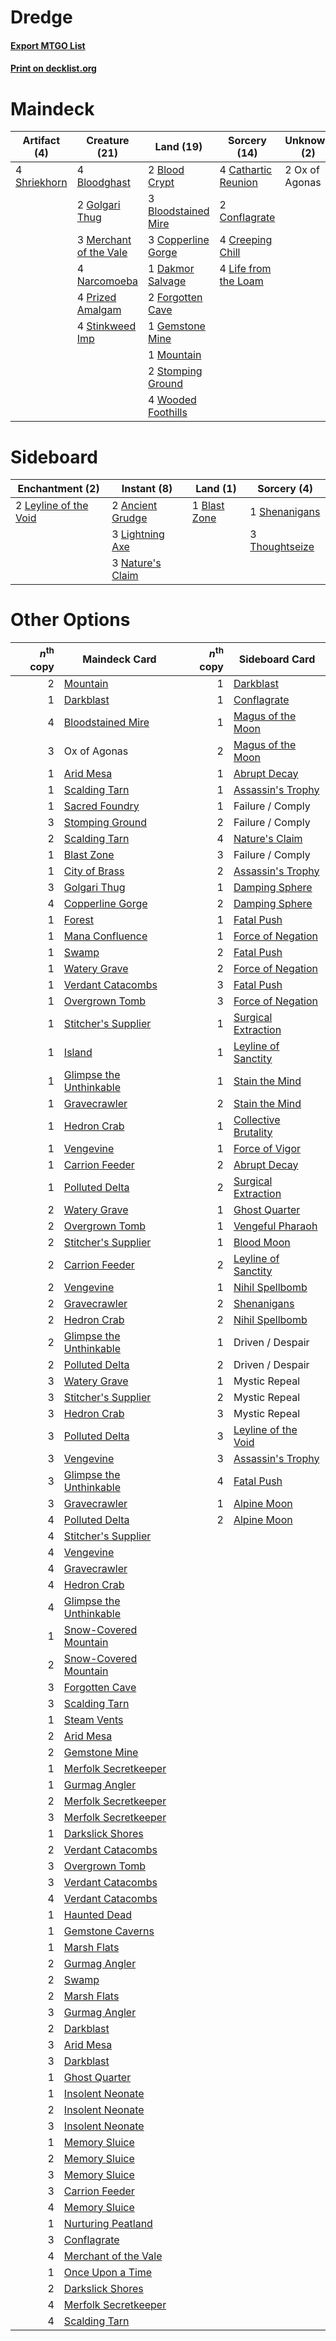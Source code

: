 # Dredge

#### [Export MTGO List](../collection/Dredge/Dredge.txt)
#### [Print on decklist.org](http://decklist.org/?deckmain=2%09Blood%20Crypt%0A4%09Bloodghast%0A3%09Bloodstained%20Mire%0A4%09Cathartic%20Reunion%0A2%09Conflagrate%0A3%09Copperline%20Gorge%0A4%09Creeping%20Chill%0A1%09Dakmor%20Salvage%0A2%09Forgotten%20Cave%0A1%09Gemstone%20Mine%0A2%09Golgari%20Thug%0A4%09Life%20from%20the%20Loam%0A3%09Merchant%20of%20the%20Vale%0A1%09Mountain%0A4%09Narcomoeba%0A2%09Ox%20of%20Agonas%0A4%09Prized%20Amalgam%0A4%09Shriekhorn%0A4%09Stinkweed%20Imp%0A2%09Stomping%20Ground%0A4%09Wooded%20Foothills&deckside=2%09Ancient%20Grudge%0A1%09Blast%20Zone%0A2%09Leyline%20of%20the%20Void%0A3%09Lightning%20Axe%0A3%09Nature's%20Claim%0A1%09Shenanigans%0A3%09Thoughtseize)
# Maindeck

|                                     Artifact (4)                                      |                                          Creature (21)                                          |                                          Land (19)                                           |                                         Sorcery (14)                                          | Unknown (2)  |
|---------------------------------------------------------------------------------------|-------------------------------------------------------------------------------------------------|----------------------------------------------------------------------------------------------|-----------------------------------------------------------------------------------------------|--------------|
|4 [Shriekhorn](http://gatherer.wizards.com/Pages/Card/Details.aspx?multiverseid=213786)|4 [Bloodghast](http://gatherer.wizards.com/Pages/Card/Details.aspx?multiverseid=438648)          |2 [Blood Crypt](http://gatherer.wizards.com/Pages/Card/Details.aspx?multiverseid=97102)       |4 [Cathartic Reunion](http://gatherer.wizards.com/Pages/Card/Details.aspx?multiverseid=417682) |2 Ox of Agonas|
|                                                                                       |2 [Golgari Thug](http://gatherer.wizards.com/Pages/Card/Details.aspx?multiverseid=292953)        |3 [Bloodstained Mire](http://gatherer.wizards.com/Pages/Card/Details.aspx?multiverseid=405094)|2 [Conflagrate](http://gatherer.wizards.com/Pages/Card/Details.aspx?multiverseid=114909)       |              |
|                                                                                       |3 [Merchant of the Vale](http://gatherer.wizards.com/Pages/Card/Details.aspx?multiverseid=473093)|3 [Copperline Gorge](http://gatherer.wizards.com/Pages/Card/Details.aspx?multiverseid=209408) |4 [Creeping Chill](http://gatherer.wizards.com/Pages/Card/Details.aspx?multiverseid=452816)    |              |
|                                                                                       |4 [Narcomoeba](http://gatherer.wizards.com/Pages/Card/Details.aspx?multiverseid=136140)          |1 [Dakmor Salvage](http://gatherer.wizards.com/Pages/Card/Details.aspx?multiverseid=292984)   |4 [Life from the Loam](http://gatherer.wizards.com/Pages/Card/Details.aspx?multiverseid=338409)|              |
|                                                                                       |4 [Prized Amalgam](http://gatherer.wizards.com/Pages/Card/Details.aspx?multiverseid=410014)      |2 [Forgotten Cave](http://gatherer.wizards.com/Pages/Card/Details.aspx?multiverseid=376344)   |                                                                                               |              |
|                                                                                       |4 [Stinkweed Imp](http://gatherer.wizards.com/Pages/Card/Details.aspx?multiverseid=193870)       |1 [Gemstone Mine](http://gatherer.wizards.com/Pages/Card/Details.aspx?multiverseid=109761)    |                                                                                               |              |
|                                                                                       |                                                                                                 |1 [Mountain](http://gatherer.wizards.com/Pages/Card/Details.aspx?multiverseid=439859)         |                                                                                               |              |
|                                                                                       |                                                                                                 |2 [Stomping Ground](http://gatherer.wizards.com/Pages/Card/Details.aspx?multiverseid=405110)  |                                                                                               |              |
|                                                                                       |                                                                                                 |4 [Wooded Foothills](http://gatherer.wizards.com/Pages/Card/Details.aspx?multiverseid=405116) |                                                                                               |              |


# Sideboard

|                                        Enchantment (2)                                         |                                        Instant (8)                                        |                                       Land (1)                                        |                                       Sorcery (4)                                       |
|------------------------------------------------------------------------------------------------|-------------------------------------------------------------------------------------------|---------------------------------------------------------------------------------------|-----------------------------------------------------------------------------------------|
|2 [Leyline of the Void](http://gatherer.wizards.com/Pages/Card/Details.aspx?multiverseid=107682)|2 [Ancient Grudge](http://gatherer.wizards.com/Pages/Card/Details.aspx?multiverseid=235600)|1 [Blast Zone](http://gatherer.wizards.com/Pages/Card/Details.aspx?multiverseid=461171)|1 [Shenanigans](http://gatherer.wizards.com/Pages/Card/Details.aspx?multiverseid=464095) |
|                                                                                                |3 [Lightning Axe](http://gatherer.wizards.com/Pages/Card/Details.aspx?multiverseid=409925) |                                                                                       |3 [Thoughtseize](http://gatherer.wizards.com/Pages/Card/Details.aspx?multiverseid=438676)|
|                                                                                                |3 [Nature's Claim](http://gatherer.wizards.com/Pages/Card/Details.aspx?multiverseid=382316)|                                                                                       |                                                                                         |


# Other Options

|*n*<sup>th</sup> copy|                                          Maindeck Card                                           |*n*<sup>th</sup> copy|                                        Sideboard Card                                         |
|--------------------:|--------------------------------------------------------------------------------------------------|--------------------:|-----------------------------------------------------------------------------------------------|
|                    2|[Mountain](http://gatherer.wizards.com/Pages/Card/Details.aspx?multiverseid=439859)               |                    1|[Darkblast](http://gatherer.wizards.com/Pages/Card/Details.aspx?multiverseid=456055)           |
|                    1|[Darkblast](http://gatherer.wizards.com/Pages/Card/Details.aspx?multiverseid=456055)              |                    1|[Conflagrate](http://gatherer.wizards.com/Pages/Card/Details.aspx?multiverseid=114909)         |
|                    4|[Bloodstained Mire](http://gatherer.wizards.com/Pages/Card/Details.aspx?multiverseid=405094)      |                    1|[Magus of the Moon](http://gatherer.wizards.com/Pages/Card/Details.aspx?multiverseid=136152)   |
|                    3|Ox of Agonas                                                                                      |                    2|[Magus of the Moon](http://gatherer.wizards.com/Pages/Card/Details.aspx?multiverseid=136152)   |
|                    1|[Arid Mesa](http://gatherer.wizards.com/Pages/Card/Details.aspx?multiverseid=405092)              |                    1|[Abrupt Decay](http://gatherer.wizards.com/Pages/Card/Details.aspx?multiverseid=456061)        |
|                    1|[Scalding Tarn](http://gatherer.wizards.com/Pages/Card/Details.aspx?multiverseid=405107)          |                    1|[Assassin's Trophy](http://gatherer.wizards.com/Pages/Card/Details.aspx?multiverseid=452902)   |
|                    1|[Sacred Foundry](http://gatherer.wizards.com/Pages/Card/Details.aspx?multiverseid=405106)         |                    1|Failure / Comply                                                                               |
|                    3|[Stomping Ground](http://gatherer.wizards.com/Pages/Card/Details.aspx?multiverseid=405110)        |                    2|Failure / Comply                                                                               |
|                    2|[Scalding Tarn](http://gatherer.wizards.com/Pages/Card/Details.aspx?multiverseid=405107)          |                    4|[Nature's Claim](http://gatherer.wizards.com/Pages/Card/Details.aspx?multiverseid=382316)      |
|                    1|[Blast Zone](http://gatherer.wizards.com/Pages/Card/Details.aspx?multiverseid=461171)             |                    3|Failure / Comply                                                                               |
|                    1|[City of Brass](http://gatherer.wizards.com/Pages/Card/Details.aspx?multiverseid=4178)            |                    2|[Assassin's Trophy](http://gatherer.wizards.com/Pages/Card/Details.aspx?multiverseid=452902)   |
|                    3|[Golgari Thug](http://gatherer.wizards.com/Pages/Card/Details.aspx?multiverseid=292953)           |                    1|[Damping Sphere](http://gatherer.wizards.com/Pages/Card/Details.aspx?multiverseid=443101)      |
|                    4|[Copperline Gorge](http://gatherer.wizards.com/Pages/Card/Details.aspx?multiverseid=209408)       |                    2|[Damping Sphere](http://gatherer.wizards.com/Pages/Card/Details.aspx?multiverseid=443101)      |
|                    1|[Forest](http://gatherer.wizards.com/Pages/Card/Details.aspx?multiverseid=439860)                 |                    1|[Fatal Push](http://gatherer.wizards.com/Pages/Card/Details.aspx?multiverseid=423724)          |
|                    1|[Mana Confluence](http://gatherer.wizards.com/Pages/Card/Details.aspx?multiverseid=409573)        |                    1|[Force of Negation](http://gatherer.wizards.com/Pages/Card/Details.aspx?multiverseid=464001)   |
|                    1|[Swamp](http://gatherer.wizards.com/Pages/Card/Details.aspx?multiverseid=439858)                  |                    2|[Fatal Push](http://gatherer.wizards.com/Pages/Card/Details.aspx?multiverseid=423724)          |
|                    1|[Watery Grave](http://gatherer.wizards.com/Pages/Card/Details.aspx?multiverseid=405114)           |                    2|[Force of Negation](http://gatherer.wizards.com/Pages/Card/Details.aspx?multiverseid=464001)   |
|                    1|[Verdant Catacombs](http://gatherer.wizards.com/Pages/Card/Details.aspx?multiverseid=405113)      |                    3|[Fatal Push](http://gatherer.wizards.com/Pages/Card/Details.aspx?multiverseid=423724)          |
|                    1|[Overgrown Tomb](http://gatherer.wizards.com/Pages/Card/Details.aspx?multiverseid=405103)         |                    3|[Force of Negation](http://gatherer.wizards.com/Pages/Card/Details.aspx?multiverseid=464001)   |
|                    1|[Stitcher's Supplier](http://gatherer.wizards.com/Pages/Card/Details.aspx?multiverseid=447257)    |                    1|[Surgical Extraction](http://gatherer.wizards.com/Pages/Card/Details.aspx?multiverseid=397706) |
|                    1|[Island](http://gatherer.wizards.com/Pages/Card/Details.aspx?multiverseid=439857)                 |                    1|[Leyline of Sanctity](http://gatherer.wizards.com/Pages/Card/Details.aspx?multiverseid=204993) |
|                    1|[Glimpse the Unthinkable](http://gatherer.wizards.com/Pages/Card/Details.aspx?multiverseid=455918)|                    1|[Stain the Mind](http://gatherer.wizards.com/Pages/Card/Details.aspx?multiverseid=383402)      |
|                    1|[Gravecrawler](http://gatherer.wizards.com/Pages/Card/Details.aspx?multiverseid=409635)           |                    2|[Stain the Mind](http://gatherer.wizards.com/Pages/Card/Details.aspx?multiverseid=383402)      |
|                    1|[Hedron Crab](http://gatherer.wizards.com/Pages/Card/Details.aspx?multiverseid=180348)            |                    1|[Collective Brutality](http://gatherer.wizards.com/Pages/Card/Details.aspx?multiverseid=414380)|
|                    1|[Vengevine](http://gatherer.wizards.com/Pages/Card/Details.aspx?multiverseid=457124)              |                    1|[Force of Vigor](http://gatherer.wizards.com/Pages/Card/Details.aspx?multiverseid=464113)      |
|                    1|[Carrion Feeder](http://gatherer.wizards.com/Pages/Card/Details.aspx?multiverseid=210133)         |                    2|[Abrupt Decay](http://gatherer.wizards.com/Pages/Card/Details.aspx?multiverseid=456061)        |
|                    1|[Polluted Delta](http://gatherer.wizards.com/Pages/Card/Details.aspx?multiverseid=405104)         |                    2|[Surgical Extraction](http://gatherer.wizards.com/Pages/Card/Details.aspx?multiverseid=397706) |
|                    2|[Watery Grave](http://gatherer.wizards.com/Pages/Card/Details.aspx?multiverseid=405114)           |                    1|[Ghost Quarter](http://gatherer.wizards.com/Pages/Card/Details.aspx?multiverseid=389534)       |
|                    2|[Overgrown Tomb](http://gatherer.wizards.com/Pages/Card/Details.aspx?multiverseid=405103)         |                    1|[Vengeful Pharaoh](http://gatherer.wizards.com/Pages/Card/Details.aspx?multiverseid=220170)    |
|                    2|[Stitcher's Supplier](http://gatherer.wizards.com/Pages/Card/Details.aspx?multiverseid=447257)    |                    1|[Blood Moon](http://gatherer.wizards.com/Pages/Card/Details.aspx?multiverseid=45386)           |
|                    2|[Carrion Feeder](http://gatherer.wizards.com/Pages/Card/Details.aspx?multiverseid=210133)         |                    2|[Leyline of Sanctity](http://gatherer.wizards.com/Pages/Card/Details.aspx?multiverseid=204993) |
|                    2|[Vengevine](http://gatherer.wizards.com/Pages/Card/Details.aspx?multiverseid=457124)              |                    1|[Nihil Spellbomb](http://gatherer.wizards.com/Pages/Card/Details.aspx?multiverseid=442215)     |
|                    2|[Gravecrawler](http://gatherer.wizards.com/Pages/Card/Details.aspx?multiverseid=409635)           |                    2|[Shenanigans](http://gatherer.wizards.com/Pages/Card/Details.aspx?multiverseid=464095)         |
|                    2|[Hedron Crab](http://gatherer.wizards.com/Pages/Card/Details.aspx?multiverseid=180348)            |                    2|[Nihil Spellbomb](http://gatherer.wizards.com/Pages/Card/Details.aspx?multiverseid=442215)     |
|                    2|[Glimpse the Unthinkable](http://gatherer.wizards.com/Pages/Card/Details.aspx?multiverseid=455918)|                    1|Driven / Despair                                                                               |
|                    2|[Polluted Delta](http://gatherer.wizards.com/Pages/Card/Details.aspx?multiverseid=405104)         |                    2|Driven / Despair                                                                               |
|                    3|[Watery Grave](http://gatherer.wizards.com/Pages/Card/Details.aspx?multiverseid=405114)           |                    1|Mystic Repeal                                                                                  |
|                    3|[Stitcher's Supplier](http://gatherer.wizards.com/Pages/Card/Details.aspx?multiverseid=447257)    |                    2|Mystic Repeal                                                                                  |
|                    3|[Hedron Crab](http://gatherer.wizards.com/Pages/Card/Details.aspx?multiverseid=180348)            |                    3|Mystic Repeal                                                                                  |
|                    3|[Polluted Delta](http://gatherer.wizards.com/Pages/Card/Details.aspx?multiverseid=405104)         |                    3|[Leyline of the Void](http://gatherer.wizards.com/Pages/Card/Details.aspx?multiverseid=107682) |
|                    3|[Vengevine](http://gatherer.wizards.com/Pages/Card/Details.aspx?multiverseid=457124)              |                    3|[Assassin's Trophy](http://gatherer.wizards.com/Pages/Card/Details.aspx?multiverseid=452902)   |
|                    3|[Glimpse the Unthinkable](http://gatherer.wizards.com/Pages/Card/Details.aspx?multiverseid=455918)|                    4|[Fatal Push](http://gatherer.wizards.com/Pages/Card/Details.aspx?multiverseid=423724)          |
|                    3|[Gravecrawler](http://gatherer.wizards.com/Pages/Card/Details.aspx?multiverseid=409635)           |                    1|[Alpine Moon](http://gatherer.wizards.com/Pages/Card/Details.aspx?multiverseid=447264)         |
|                    4|[Polluted Delta](http://gatherer.wizards.com/Pages/Card/Details.aspx?multiverseid=405104)         |                    2|[Alpine Moon](http://gatherer.wizards.com/Pages/Card/Details.aspx?multiverseid=447264)         |
|                    4|[Stitcher's Supplier](http://gatherer.wizards.com/Pages/Card/Details.aspx?multiverseid=447257)    |                     |                                                                                               |
|                    4|[Vengevine](http://gatherer.wizards.com/Pages/Card/Details.aspx?multiverseid=457124)              |                     |                                                                                               |
|                    4|[Gravecrawler](http://gatherer.wizards.com/Pages/Card/Details.aspx?multiverseid=409635)           |                     |                                                                                               |
|                    4|[Hedron Crab](http://gatherer.wizards.com/Pages/Card/Details.aspx?multiverseid=180348)            |                     |                                                                                               |
|                    4|[Glimpse the Unthinkable](http://gatherer.wizards.com/Pages/Card/Details.aspx?multiverseid=455918)|                     |                                                                                               |
|                    1|[Snow-Covered Mountain](http://gatherer.wizards.com/Pages/Card/Details.aspx?multiverseid=121233)  |                     |                                                                                               |
|                    2|[Snow-Covered Mountain](http://gatherer.wizards.com/Pages/Card/Details.aspx?multiverseid=121233)  |                     |                                                                                               |
|                    3|[Forgotten Cave](http://gatherer.wizards.com/Pages/Card/Details.aspx?multiverseid=376344)         |                     |                                                                                               |
|                    3|[Scalding Tarn](http://gatherer.wizards.com/Pages/Card/Details.aspx?multiverseid=405107)          |                     |                                                                                               |
|                    1|[Steam Vents](http://gatherer.wizards.com/Pages/Card/Details.aspx?multiverseid=405109)            |                     |                                                                                               |
|                    2|[Arid Mesa](http://gatherer.wizards.com/Pages/Card/Details.aspx?multiverseid=405092)              |                     |                                                                                               |
|                    2|[Gemstone Mine](http://gatherer.wizards.com/Pages/Card/Details.aspx?multiverseid=109761)          |                     |                                                                                               |
|                    1|[Merfolk Secretkeeper](http://gatherer.wizards.com/Pages/Card/Details.aspx?multiverseid=473015)   |                     |                                                                                               |
|                    1|[Gurmag Angler](http://gatherer.wizards.com/Pages/Card/Details.aspx?multiverseid=391850)          |                     |                                                                                               |
|                    2|[Merfolk Secretkeeper](http://gatherer.wizards.com/Pages/Card/Details.aspx?multiverseid=473015)   |                     |                                                                                               |
|                    3|[Merfolk Secretkeeper](http://gatherer.wizards.com/Pages/Card/Details.aspx?multiverseid=473015)   |                     |                                                                                               |
|                    1|[Darkslick Shores](http://gatherer.wizards.com/Pages/Card/Details.aspx?multiverseid=209400)       |                     |                                                                                               |
|                    2|[Verdant Catacombs](http://gatherer.wizards.com/Pages/Card/Details.aspx?multiverseid=405113)      |                     |                                                                                               |
|                    3|[Overgrown Tomb](http://gatherer.wizards.com/Pages/Card/Details.aspx?multiverseid=405103)         |                     |                                                                                               |
|                    3|[Verdant Catacombs](http://gatherer.wizards.com/Pages/Card/Details.aspx?multiverseid=405113)      |                     |                                                                                               |
|                    4|[Verdant Catacombs](http://gatherer.wizards.com/Pages/Card/Details.aspx?multiverseid=405113)      |                     |                                                                                               |
|                    1|[Haunted Dead](http://gatherer.wizards.com/Pages/Card/Details.aspx?multiverseid=414387)           |                     |                                                                                               |
|                    1|[Gemstone Caverns](http://gatherer.wizards.com/Pages/Card/Details.aspx?multiverseid=122094)       |                     |                                                                                               |
|                    1|[Marsh Flats](http://gatherer.wizards.com/Pages/Card/Details.aspx?multiverseid=405101)            |                     |                                                                                               |
|                    2|[Gurmag Angler](http://gatherer.wizards.com/Pages/Card/Details.aspx?multiverseid=391850)          |                     |                                                                                               |
|                    2|[Swamp](http://gatherer.wizards.com/Pages/Card/Details.aspx?multiverseid=439858)                  |                     |                                                                                               |
|                    2|[Marsh Flats](http://gatherer.wizards.com/Pages/Card/Details.aspx?multiverseid=405101)            |                     |                                                                                               |
|                    3|[Gurmag Angler](http://gatherer.wizards.com/Pages/Card/Details.aspx?multiverseid=391850)          |                     |                                                                                               |
|                    2|[Darkblast](http://gatherer.wizards.com/Pages/Card/Details.aspx?multiverseid=456055)              |                     |                                                                                               |
|                    3|[Arid Mesa](http://gatherer.wizards.com/Pages/Card/Details.aspx?multiverseid=405092)              |                     |                                                                                               |
|                    3|[Darkblast](http://gatherer.wizards.com/Pages/Card/Details.aspx?multiverseid=456055)              |                     |                                                                                               |
|                    1|[Ghost Quarter](http://gatherer.wizards.com/Pages/Card/Details.aspx?multiverseid=389534)          |                     |                                                                                               |
|                    1|[Insolent Neonate](http://gatherer.wizards.com/Pages/Card/Details.aspx?multiverseid=409922)       |                     |                                                                                               |
|                    2|[Insolent Neonate](http://gatherer.wizards.com/Pages/Card/Details.aspx?multiverseid=409922)       |                     |                                                                                               |
|                    3|[Insolent Neonate](http://gatherer.wizards.com/Pages/Card/Details.aspx?multiverseid=409922)       |                     |                                                                                               |
|                    1|[Memory Sluice](http://gatherer.wizards.com/Pages/Card/Details.aspx?multiverseid=158759)          |                     |                                                                                               |
|                    2|[Memory Sluice](http://gatherer.wizards.com/Pages/Card/Details.aspx?multiverseid=158759)          |                     |                                                                                               |
|                    3|[Memory Sluice](http://gatherer.wizards.com/Pages/Card/Details.aspx?multiverseid=158759)          |                     |                                                                                               |
|                    3|[Carrion Feeder](http://gatherer.wizards.com/Pages/Card/Details.aspx?multiverseid=210133)         |                     |                                                                                               |
|                    4|[Memory Sluice](http://gatherer.wizards.com/Pages/Card/Details.aspx?multiverseid=158759)          |                     |                                                                                               |
|                    1|[Nurturing Peatland](http://gatherer.wizards.com/Pages/Card/Details.aspx?multiverseid=464192)     |                     |                                                                                               |
|                    3|[Conflagrate](http://gatherer.wizards.com/Pages/Card/Details.aspx?multiverseid=114909)            |                     |                                                                                               |
|                    4|[Merchant of the Vale](http://gatherer.wizards.com/Pages/Card/Details.aspx?multiverseid=473093)   |                     |                                                                                               |
|                    1|[Once Upon a Time](http://gatherer.wizards.com/Pages/Card/Details.aspx?multiverseid=473131)       |                     |                                                                                               |
|                    2|[Darkslick Shores](http://gatherer.wizards.com/Pages/Card/Details.aspx?multiverseid=209400)       |                     |                                                                                               |
|                    4|[Merfolk Secretkeeper](http://gatherer.wizards.com/Pages/Card/Details.aspx?multiverseid=473015)   |                     |                                                                                               |
|                    4|[Scalding Tarn](http://gatherer.wizards.com/Pages/Card/Details.aspx?multiverseid=405107)          |                     |                                                                                               |

